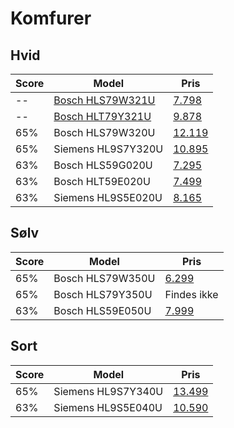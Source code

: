 # Komfurer

## Hvid

Score | Model              | Pris
------|--------------------|------
--    | [Bosch   HLS79W321U](https://www.bosch-home.dk/produktliste/komfurer-ovne-kogeplader-og-emhaetter/komfurer/fritstaaende-komfurer-induktion/HLS79W321U) | [7.798](https://www.pricerunner.dk/pl/101-3201668242/Komfurer/Bosch-HLS79W321U-Hvid-Sammenlign-Priser)
--    | [Bosch   HLT79Y321U](https://www.bosch-home.dk/produktliste/komfurer-ovne-kogeplader-og-emhaetter/komfurer/fritstaaende-komfurer-induktion/HLT79Y321U) | [9.878](https://www.pricerunner.dk/pl/101-3204405056/Komfurer/Bosch-Komfur-HLT79Y321U-Hvid-Sammenlign-Priser)
65%   | Bosch   HLS79W320U | [12.119](https://www.pricerunner.dk/pl/101-4553585/Komfurer/Bosch-HLS79W320U-Hvid-Sammenlign-Priser)
65%   | Siemens HL9S7Y320U | [10.895](https://www.pricerunner.dk/pl/101-4587612/Komfurer/Siemens-HL9S7Y320U-Hvid-Sammenlign-Priser) 
63%   | Bosch   HLS59G020U | [7.295](https://www.pricerunner.dk/pl/101-4595759/Komfurer/Bosch-HLS59G020U-Hvid-Sammenlign-Priser)
63%   | Bosch   HLT59E020U | [7.499](https://www.pricerunner.dk/pl/101-4672555/Komfurer/Bosch-HLT59E020U-Hvid-Sammenlign-Priser)
63%   | Siemens HL9S5E020U | [8.165](https://www.pricerunner.dk/pl/101-4574212/Komfurer/Siemens-HL9S5E020U-Hvid-Sammenlign-Priser)

## Sølv

Score | Model              | Pris
------|--------------------|------
65%   | Bosch   HLS79W350U | [6.299](https://www.pricerunner.dk/pl/101-4569469/Komfurer/Bosch-HLS79W350U-Rustfrit-staal-Sammenlign-Priser)
65%   | Bosch   HLS79Y350U | Findes ikke
63%   | Bosch   HLS59E050U | [7.999](https://www.pricerunner.dk/pl/101-3200800992/Komfurer/Bosch-HLS59E050U-Rustfrit-staal-Sammenlign-Priser)

## Sort

Score | Model              | Pris
------|--------------------|------
65%   | Siemens HL9S7Y340U | [13.499](https://www.pricerunner.dk/pl/101-4607945/Komfurer/Siemens-HL9S7Y340U-Sort-Sammenlign-Priser)
63%   | Siemens HL9S5E040U | [10.590](https://www.pricerunner.dk/pl/101-4574190/Komfurer/Siemens-HL9S5E040U-Rustfrit-staal-Sammenlign-Priser)
